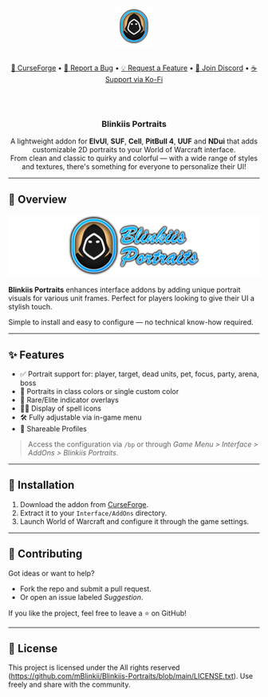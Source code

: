 <br/>
<div align="center">
  <img src="https://raw.githubusercontent.com/mBlinkii/Blinkiis-Portraits/refs/heads/main/icon.png" alt="Logo" width="80" height="80">
  <br/><br/>
    <p align="center">
    <a href="https://www.curseforge.com/wow/addons/blinkiis-portraits">🔗 CurseForge</a> • 
    <a href="https://github.com/mBlinkii/Blinkiis-Portraits/issues">🐞 Report a Bug</a> • 
    <a href="https://github.com/mBlinkii/Blinkiis-Portraits/issues">💡 Request a Feature</a> • 
    <a href="https://discord.gg/AE9XebMU49">💬 Join Discord</a> • 
    <a href="https://ko-fi.com/blinkii">☕ Support via Ko-Fi</a>
  </p>
  <br/><br/>
  <h3 align="center"><strong>Blinkiis Portraits</strong></h3>

  <p align="center">
    A lightweight addon for <strong>ElvUI</strong>, <strong>SUF</strong>, <strong>Cell</strong>, <strong>PitBull 4</strong>, <strong>UUF</strong> and <strong>NDui</strong> that adds customizable 2D portraits to your World of Warcraft interface.<br/>
    From clean and classic to quirky and colorful — with a wide range of styles and textures, there's something for everyone to personalize their UI!
  </p>
</div>

---

## 🎨 Overview
![Banner](https://raw.githubusercontent.com/mBlinkii/Blinkiis-Portraits/refs/heads/main/logo.png)

**Blinkiis Portraits** enhances interface addons by adding unique portrait visuals for various unit frames. Perfect for players looking to give their UI a stylish touch.

Simple to install and easy to configure — no technical know-how required.

---

## ✨ Features

- ✅ Portrait support for: player, target, dead units, pet, focus, party, arena, boss
- 🎨 Portraits in class colors or single custom color
- 🌟 Rare/Elite indicator overlays
- 🧙‍♂️ Display of spell icons
- 🛠 Fully adjustable via in-game menu
- 🥏 Shareable Profiles

> Access the configuration via `/bp` or through _Game Menu > Interface > AddOns > Blinkiis Portraits_.

---

## 🚀 Installation

1. Download the addon from [CurseForge](https://www.curseforge.com/wow/addons/blinkiis-portraits).
2. Extract it to your `Interface/AddOns` directory.
3. Launch World of Warcraft and configure it through the game settings.

---

## 🤝 Contributing

Got ideas or want to help?

- Fork the repo and submit a pull request.
- Or open an issue labeled _Suggestion_.

If you like the project, feel free to leave a ⭐ on GitHub!

---

## 📜 License

This project is licensed under the All rights reserved (https://github.com/mBlinkii/Blinkiis-Portraits/blob/main/LICENSE.txt). Use freely and share with the community.
